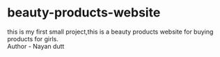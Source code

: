 # beauty-products-website
this is my first small project,this is a beauty products website for buying products for girls.
<br>
Author - Nayan dutt
